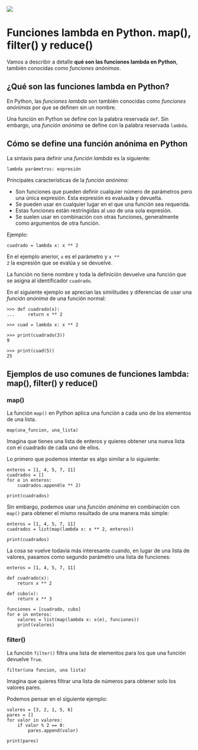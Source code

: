 ![](https://raw.githubusercontent.com/gabrielfernando01/basics_in_python/master/image/lambda.png)

# Funciones lambda en Python. map(), filter() y reduce()

Vamos a describir a detalle **qué son las funciones lambda en Python**, también conocidas como _funciones anónimas_.

## ¿Qué son las funciones lambda en Python?

En Python, las _funciones lambda_ son también conocidas como _funciones anónimas_ por que se definen sin un nombre.

Una función en Python se define con la palabra reservada <code>def</code>. Sin embargo, una _función anónima_ se define con la palabra reservada <code>lambda</code>.

## Cómo se define una función anónima en Python

La sintaxis para definir una _función lambda_ es la siguiente:

```
lambda parámetros: expresión
```

Principales características de la _función anónima:_

- Son funciones que pueden definir cualquier número de parámetros pero una única expresión. Esta expresión es evaluada y devuelta.
- Se pueden usar en cualquier lugar en el que una función sea requerida.
- Estas funciones están restringidas al uso de una sola expresión.
- Se suelen usar en combinación con otras funciones, generalmente como argumentos de otra función.

Ejemplo:

```
cuadrado = lambda x: x ** 2
```

En el ejemplo anerior, <code>x</code> es el parámetro y <code>x ** 2</code> la expresión que se evalúa y se devuelve.

La función no tiene nombre y toda la definición devuelve una función que se asigna al identificador <code>cuadrado</code>.

En el siguiente ejemplo se aprecian las similitudes y diferencias de usar una _función anónima_ de una función normal:

```
>>> def cuadrado(x):
...     return x ** 2
 
>>> cuad = lambda x: x ** 2

>>> print(cuadrado(3))
9

>>> print(cuad(5))
25
```

## Ejemplos de uso comunes de funciones lambda: map(), filter() y reduce()

### map()

La función <code>map()</code> en Python aplica una función a cada uno de los elementos de una lista.

```
map(una_funcion, una_lista)
```

Imagina que tienes una lista de enteros y quieres obtener una nueva lista con el cuadrado de cada uno de ellos.

Lo primero que podemos intentar es algo similar a lo siguiente:

```
enteros = [1, 4, 5, 7, 11]
cuadrados = []
for e in enteros:
    cuadrados.append(e ** 2)

print(cuadrados)
```

Sin embargo, podemos usar una _función anónima_ en combinación con <code>map()</code> para obtener el mismo resultado de una manera más simple:

```
enteros = [1, 4, 5, 7, 11]
cuadrados = list(map(lambda x: x ** 2, enteros))

print(cuadrados)
```

La cosa se vuelve todavía más interesante cuando, en lugar de una lista de valores, pasamos como segundo parámetro una lista de funciones:

```
enteros = [1, 4, 5, 7, 11]

def cuadrado(x):
    return x ** 2
    
def cubo(x):
    return x ** 3

funciones = [cuadrado, cubo]
for e in enteros:
    valores = list(map(lambda x: x(e), funciones))
    print(valores)
```

### filter()

La función <code>filter()</code> filtra una lista de elementos para los que una función devuelve <code>True</code>.

```
filter(una funcion, una lista)
```

Imagina que quieres filtrar una lista de números para obtener solo los valores pares.

Podemos pensar en el siguiente ejemplo:

```
valores = [3, 2, 1, 5, 6]
pares = []
for valor in valores:
    if valor % 2 == 0:
        pares.append(valor)
        
print(pares)
```


